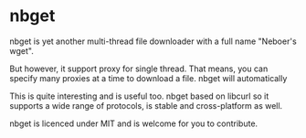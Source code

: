 # nbget
nbget is yet another multi-thread file downloader with a full name "Neboer's wget".

But however, it support proxy for single thread. That means, you can specify many 
proxies at a time to download a file. nbget will automatically 

This is quite interesting and is useful too. nbget based on libcurl 
so it supports a wide range of protocols, is stable and cross-platform as well.

nbget is licenced under MIT and is welcome for you to contribute.